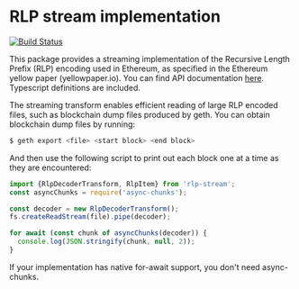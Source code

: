 # RLP stream implementation

[![Build Status](https://travis-ci.org/no2chem/rlp-stream.svg?branch=master)](https://travis-ci.org/no2chem/rlp-stream)

This package provides a streaming implementation of the Recursive Length Prefix (RLP) encoding used in Ethereum, 
as specified in the Ethereum yellow paper (yellowpaper.io). You can find API documentation [here](https://no2chem.github.io/rlp-stream/). Typescript definitions are included.

The streaming transform enables efficient reading of large RLP encoded files, such as blockchain dump files
produced by geth. You can obtain blockchain dump files by running:
```sh
$ geth export <file> <start block> <end block>
```

And then use the following script to print out each block one at a time as they are encountered:
```typescript
import {RlpDecoderTransform, RlpItem} from 'rlp-stream';
const asyncChunks = require('async-chunks');

const decoder = new RlpDecoderTransform();
fs.createReadStream(file).pipe(decoder);

for await (const chunk of asyncChunks(decoder)) {
  console.log(JSON.stringify(chunk, null, 2));
}
```

If your implementation has native for-await support, you don't need async-chunks.